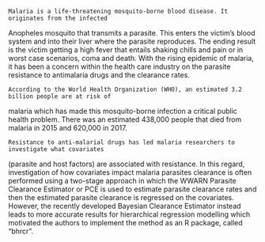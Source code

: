 	Malaria is a life-threatening mosquito-borne blood disease. It originates from the infected
Anopheles mosquito that transmits a parasite. This enters the victim’s blood system and into their liver
where the parasite reproduces. The ending result is the victim getting a high fever that entails shaking
chills and pain or in worst case scenarios, coma and death. With the rising epidemic of malaria, it has
been a concern within the health care industry on the parasite resistance to antimalaria drugs and the
clearance rates.

	According to the World Health Organization (WHO), an estimated 3.2 billion people are at risk of
malaria which has made this mosquito-borne infection a critical public health problem. There was an
estimated 438,000 people that died from malaria in 2015 and 620,000 in 2017.

	Resistance to anti-malarial drugs has led malaria researchers to investigate what covariates
(parasite and host factors) are associated with resistance. In this regard, investigation of how covariates
impact malaria parasites clearance is often performed using a two-stage approach in which the WWARN
Parasite Clearance Estimator or PCE is used to estimate parasite clearance rates and then the estimated
parasite clearance is regressed on the covariates. However, the recently developed Bayesian Clearance
Estimator instead leads to more accurate results for hierarchical regression modelling which motivated
the authors to implement the method as an R package, called “bhrcr”.
